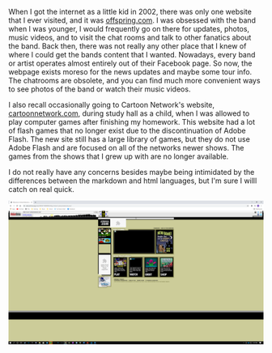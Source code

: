 When I got the internet as a little kid in 2002, there was only one website that I ever visited, and it was [offspring.com](offspring.com). I was obsessed with the band when I was younger, I would frequently go on there for updates, photos, music videos, and to visit the chat rooms and talk to other fanatics about the band. Back then, there was not really any other place that I knew of where I could get the bands content that I wanted. Nowadays, every band or artist operates almost entirely out of their Facebook page. So now, the webpage exists moreso for the news updates and maybe some tour info. The chatrooms are obsolete, and you can find much more convenient ways to see photos of the band or watch their music videos. 

I also recall occasionally going to Cartoon Network's website, [cartoonnetwork.com](cartoonnetwork.com), during study hall as a child, when I was allowed to play computer games after finishing my homework. This website had a lot of flash games that no longer exist due to the discontinuation of Adobe Flash. The new site still has a large library of games, but they do not use Adobe Flash and are focused on all of the networks newer shows. The games from the shows that I grew up with are no longer available.


I do not really have any concerns besides maybe being intimidated by the differences between the markdown and html languages, but I'm sure I willl catch on real quick.


![Cartoon Network's webpage in 2003!](Images/cartoonNetwork.png)
